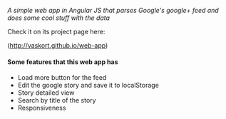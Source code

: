 _A simple web app in Angular JS that parses Google's google+ feed and does some cool stuff with the data_

Check it on its project page here:

(http://vaskort.github.io/web-app)


#### Some features that this web app has

- Load more button for the feed
- Edit the google story and save it to localStorage
- Story detailed view
- Search by title of the story
- Responsiveness
